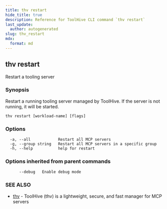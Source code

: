 ```yaml
---
title: thv restart
hide_title: true
description: Reference for ToolHive CLI command `thv restart`
last_update:
  author: autogenerated
slug: thv_restart
mdx:
  format: md
---
```


## thv restart

Restart a tooling server

### Synopsis

Restart a running tooling server managed by ToolHive. If the server is not running, it will be started.

```
thv restart [workload-name] [flags]
```

### Options

```
  -a, --all            Restart all MCP servers
  -g, --group string   Restart all MCP servers in a specific group
  -h, --help           help for restart
```

### Options inherited from parent commands

```
      --debug   Enable debug mode
```

### SEE ALSO

* [thv](thv.md)	 - ToolHive (thv) is a lightweight, secure, and fast manager for MCP servers

